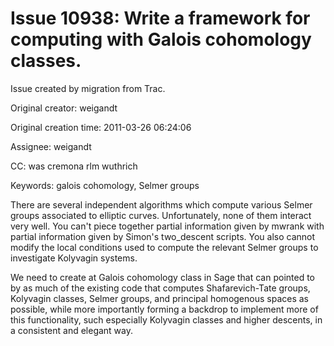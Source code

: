 # Issue 10938: Write a framework for computing with Galois cohomology classes.

Issue created by migration from Trac.

Original creator: weigandt

Original creation time: 2011-03-26 06:24:06

Assignee: weigandt

CC:  was cremona rlm wuthrich

Keywords: galois cohomology, Selmer groups

There are several independent algorithms which compute various Selmer groups associated to elliptic curves. Unfortunately, none of them interact very well. You can't piece together partial information given by mwrank with partial information given by Simon's two_descent scripts. You also cannot modify the local conditions used to compute the relevant Selmer groups to investigate Kolyvagin systems.

We need to create at Galois cohomology class in Sage that can pointed to by as much of the existing code that computes Shafarevich-Tate groups, Kolyvagin classes, Selmer groups, and principal homogenous spaces as possible, while more importantly forming a backdrop to implement more of this functionality, such especially Kolyvagin classes and higher descents, in a consistent and elegant way.
